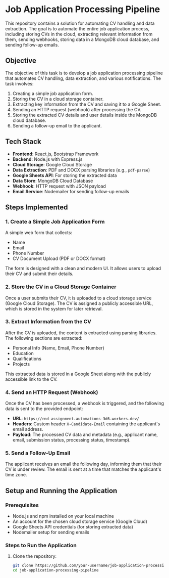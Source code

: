 # Job Application Processing Pipeline

This repository contains a solution for automating CV handling and data extraction. The goal is to automate the entire job application process, including storing CVs in the cloud, extracting relevant information from them, sending webhooks, storing data in a MongoDB cloud database, and sending follow-up emails.

## Objective

The objective of this task is to develop a job application processing pipeline that automates CV handling, data extraction, and various notifications. The task involves:

1. Creating a simple job application form.
2. Storing the CV in a cloud storage container.
3. Extracting key information from the CV and saving it to a Google Sheet.
4. Sending an HTTP request (webhook) after processing the CV.
5. Storing the extracted CV details and user details inside the MongoDB cloud database.
6. Sending a follow-up email to the applicant.

## Tech Stack

- **Frontend**: React.js, Bootstrap Framework
- **Backend**: Node.js with Express.js
- **Cloud Storage**: Google Cloud Storage
- **Data Extraction**: PDF and DOCX parsing libraries (e.g., `pdf-parse`)
- **Google Sheets API**: For storing the extracted data
- **Data Store**: MongoDB Cloud Database
- **Webhook**: HTTP request with JSON payload
- **Email Service**: Nodemailer for sending follow-up emails

## Steps Implemented

### 1. Create a Simple Job Application Form

A simple web form that collects:

- Name
- Email
- Phone Number
- CV Document Upload (PDF or DOCX format)

The form is designed with a clean and modern UI. It allows users to upload their CV and submit their details.

### 2. Store the CV in a Cloud Storage Container

Once a user submits their CV, it is uploaded to a cloud storage service (Google Cloud Storage). The CV is assigned a publicly accessible URL, which is stored in the system for later retrieval.

### 3. Extract Information from the CV

After the CV is uploaded, the content is extracted using parsing libraries. The following sections are extracted:

- Personal Info (Name, Email, Phone Number)
- Education
- Qualifications
- Projects

This extracted data is stored in a Google Sheet along with the publicly accessible link to the CV.

### 4. Send an HTTP Request (Webhook)

Once the CV has been processed, a webhook is triggered, and the following data is sent to the provided endpoint:

- **URL**: `https://rnd-assignment.automations-3d6.workers.dev/`
- **Headers**: Custom header `X-Candidate-Email` containing the applicant's email address.
- **Payload**: The processed CV data and metadata (e.g., applicant name, email, submission status, processing status, timestamp).

### 5. Send a Follow-Up Email

The applicant receives an email the following day, informing them that their CV is under review. The email is sent at a time that matches the applicant's time zone.

## Setup and Running the Application

### Prerequisites

- Node.js and npm installed on your local machine
- An account for the chosen cloud storage service (Google Cloud)
- Google Sheets API credentials (for storing extracted data)
- Nodemailer setup for sending emails

### Steps to Run the Application

1. Clone the repository:

   ```bash
   git clone https://github.com/your-username/job-application-processing-pipeline.git
   cd job-application-processing-pipeline

